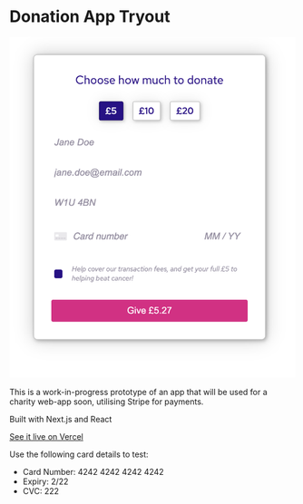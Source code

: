 Donation App Tryout
===================

![Screenshot of payment page](https://github.com/wRWebDev/donations-app/blob/master/Screenshot.png?raw=true)

This is a work-in-progress prototype of an app that will be used for a charity web-app soon, utilising Stripe for payments. 

Built with Next.js and React

[See it live on Vercel](https://donations-app-test.vercel.app/)

Use the following card details to test:
 - Card Number: 4242 4242 4242 4242
 - Expiry: 2/22
 - CVC: 222